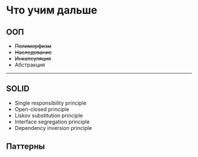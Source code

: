 # Что учим дальше

## ООП
- ~~Полиморфизм~~
- ~~Наследование~~
- ~~Инкапсуляция~~
- Абстракция

---

## SOLID
- Single responsibility principle
- Open-closed principle
- Liskov substitution principle
- Interface segregation principle
- Dependency inversion principle

## Паттерны
